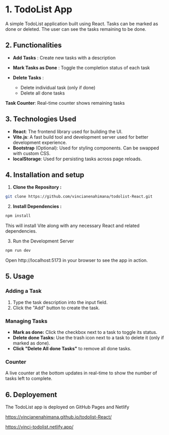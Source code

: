 # 1. TodoList App 

A simple TodoList application built using React. Tasks can be marked as done or deleted. The user can see the tasks remaining to be done.

## 2. Functionalities

* **Add Tasks** : Create new tasks with a description

* **Mark Tasks as Done** : Toggle the completion status of each task

* **Delete Tasks** : 
    * Delete individual task (only if done)
    * Delete all done tasks

**Task Counter**: Real-time counter shows remaining tasks

## 3. Technologies Used
- **React**: The frontend library used for building the UI.
- **Vite.js**: A fast build tool and development server used for better development experience.
- **Bootstrap** (Optional): Used for styling components. Can be swapped with custom CSS.
- **localStorage**: Used for persisting tasks across page reloads.

## 4. Installation and setup

1. **Clone the Repository :**

```bash
git clone https://github.com/vincianenahimana/todolist-React.git
```
2. **Install Dependencies :**

```bash
npm install
```
This will install Vite along with any necessary React and related dependencies.

3. Run the Development Server

```bash
npm run dev
```
Open http://localhost:5173 in your browser to see the app in action.

## 5. **Usage**
### **Adding a Task**
1. Type the task description into the input field.
2. Click the "Add" button to create the task.
### **Managing Tasks**
* **Mark as done:** Click the checkbox next to a task to toggle its status.
* **Delete done Tasks:** Use the trash icon next to a task to delete it (only if marked as done).
* **Click "Delete All done Tasks"** to remove all done tasks.
### Counter
A live counter at the bottom updates in real-time to show the number of tasks left to complete.

## 6.  Deployement

The TodoList app is deployed on GitHub Pages and Netlify

https://vincianenahimana.github.io/todolist-React/

https://vinci-todolist.netlify.app/